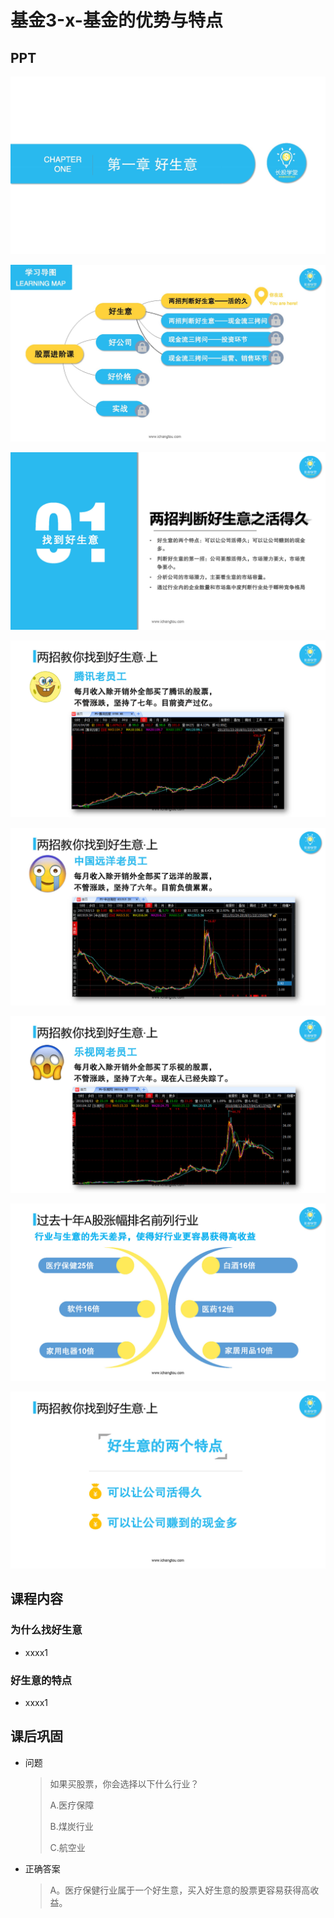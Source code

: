 # 基金3-x-基金的优势与特点

## PPT

![课程ppt](assets/1-2-1.jpg)

![课程ppt](assets/1-2-2.jpg)

![课程ppt](assets/1-2-3.jpg)

![课程ppt](assets/1-2-4.jpg)

![课程ppt](assets/1-2-5.jpg)

![课程ppt](assets/1-2-6.jpg)

![课程ppt](assets/1-2-7.jpg)

![课程ppt](assets/1-2-8.jpg)

## 课程内容

### 为什么找好生意

- xxxx1

  > 

### 好生意的特点

- xxxx1

  > 

## 课后巩固

- 问题

  > 如果买股票，你会选择以下什么行业？
  >
  > A.医疗保障
  >
  > B.煤炭行业
  >
  > C.航空业

- 正确答案

  > A。医疗保健行业属于一个好生意，买入好生意的股票更容易获得高收益。